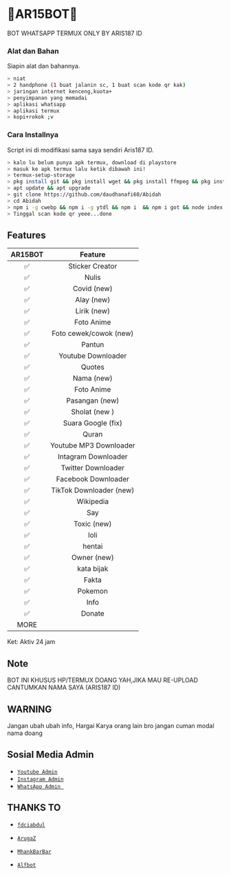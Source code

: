 # 👾AR15BOT👾
BOT WHATSAPP TERMUX ONLY BY ARIS187 ID

### Alat dan Bahan
Siapin alat dan bahannya.
```bash
> niat
> 2 handphone (1 buat jalanin sc, 1 buat scan kode qr kak)
> jaringan internet kenceng,kuota+
> penyimpanan yang memadai
> aplikasi whatsapp
> aplikasi termux
> kopi+rokok ;v
```

### Cara Installnya
Script ini di modifikasi sama saya sendiri Aris187 ID.
```bash
> kalo lu belum punya apk termux, download di playstore
> masuk ke apk termux lalu ketik dibawah ini!
> termux-setup-storage
> pkg install git && pkg install wget && pkg install ffmpeg && pkg install nodejs
> apt update && apt upgrade
> git clone https://github.com/daudhanafi60/Abidah
> cd Abidah
> npm i -g cwebp && npm i -g ytdl && npm i  && npm i got && node index js
> Tinggal scan kode qr yeee...done
```

## Features

| AR15BOT      |                   Feature        |
| :-----------: | :------------------------------: |
|       ✅       | Sticker Creator                  |
|       ✅       | Nulis                            |
|       ✅       | Covid (new)                      |
|       ✅       | Alay (new)                       |
|       ✅       | Lirik (new)                      |
|       ✅       | Foto Anime                       |
|       ✅       | Foto cewek/cowok (new)           |
|       ✅       | Pantun                           |
|       ✅       | Youtube Downloader               |
|       ✅       | Quotes                           |
|       ✅       | Nama (new)                       |
|       ✅       | Foto Anime                       |
|       ✅       | Pasangan (new)                   |
|       ✅       | Sholat (new )                    |
|       ✅       | Suara Google (fix)               |
|       ✅       | Quran                            |
|       ✅       | Youtube MP3 Downloader           |
|       ✅       | Intagram Downloader              |
|       ✅       | Twitter Downloader               |
|       ✅       | Facebook Downloader              |
|       ✅       | TikTok Downloader  (new)         |
|       ✅       | Wikipedia                        |
|       ✅       | Say                              |
|       ✅       | Toxic (new)                      |
|       ✅       | loli                             |
|       ✅       | hentai                           |
|       ✅       | Owner (new)                      |
|       ✅       | kata bijak                       |
|       ✅       | Fakta                            |
|       ✅       | Pokemon                          |
|       ✅       | Info                             |
|       ✅       | Donate                           |
|                   MORE                           |

Ket: Aktiv 24 jam

## Note
BOT INI KHUSUS HP/TERMUX DOANG YAH,JIKA MAU RE-UPLOAD CANTUMKAN NAMA SAYA (ARIS187 ID)

## WARNING
Jangan ubah ubah info, Hargai Karya orang lain bro
jangan cuman modal nama doang

## Sosial Media Admin
* [`Youtube Admin`](https://www.youtube.com/channel/UCGYLWtyT9IADYNUiK0uZiGg)
* [`Instagram Admin`](https://instagram.com/_sadboy.ig)
* [`WhatsApp Admin `](https://wa.me/+6285722553839)
## THANKS TO
* [`fdciabdul`](https://github.com/fdciabdul/termux-whatsapp-bot)

* [`ArugaZ`](https://github.com/ArugaZ/whatsapp-bot)
* [`MhankBarBar`](https://github.com/MhankBarBar/whatsapp-bot)
* [`Alfbot`](https://github.com/alfiansx/alfbot)

